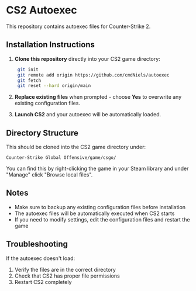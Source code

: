# CS2 Autoexec

This repository contains autoexec files for Counter-Strike 2.

## Installation Instructions

1. **Clone this repository** directly into your CS2 game directory:
   ```bash
	git init
	git remote add origin https://github.com/cmdNiels/autoexec
	git fetch
	git reset --hard origin/main
   ```

2. **Replace existing files** when prompted - choose **Yes** to overwrite any existing configuration files.

3. **Launch CS2** and your autoexec will be automatically loaded.

## Directory Structure

This should be cloned into the CS2 game directory under:
```
Counter-Strike Global Offensive/game/csgo/
```

You can find this by right-clicking the game in your Steam library and under "Manage" click "Browse local files".

## Notes

- Make sure to backup any existing configuration files before installation
- The autoexec files will be automatically executed when CS2 starts
- If you need to modify settings, edit the configuration files and restart the game

## Troubleshooting

If the autoexec doesn't load:
1. Verify the files are in the correct directory
2. Check that CS2 has proper file permissions
3. Restart CS2 completely
